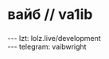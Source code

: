 <h1 align="left">вайб  // va1ib</h1>

###

<p align="left">--- lzt: lolz.live/development<br>--- telegram: vaibwright</p>
